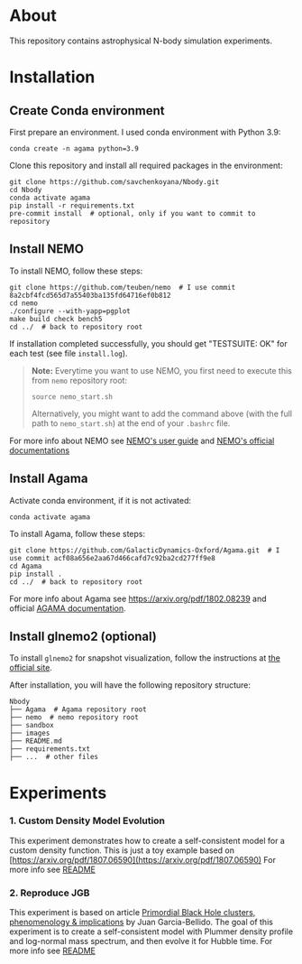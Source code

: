 # About

This repository contains astrophysical N-body simulation experiments.

# Installation

## Create Conda environment

First prepare an environment. I used conda environment with Python 3.9:

```shell
conda create -n agama python=3.9
```

Clone this repository and install all required packages in the environment:

```shell
git clone https://github.com/savchenkoyana/Nbody.git
cd Nbody
conda activate agama
pip install -r requirements.txt
pre-commit install  # optional, only if you want to commit to repository
```

## Install NEMO

To install NEMO, follow these steps:

```shell
git clone https://github.com/teuben/nemo  # I use commit 8a2cbf4fcd565d7a55403ba135fd64716ef0b812
cd nemo
./configure --with-yapp=pgplot
make build check bench5
cd ../  # back to repository root
```

If installation completed successfully, you should get "TESTSUITE: OK" for each test (see file `install.log`).

> **Note:** Everytime you want to use NEMO, you first need to execute this from `nemo` repository root:
>
> ```shell
> source nemo_start.sh
> ```
>
> Alternatively, you might want to add the command above (with the full path to `nemo_start.sh`) at the end of your `.bashrc` file.

For more info about NEMO see [NEMO's user guide](https://bima.astro.umd.edu/nemo/nemo.pdf) and [NEMO's official documentations](https://teuben.github.io/nemo/man_html/whatis.html)

## Install Agama

Activate conda environment, if it is not activated:

```shell
conda activate agama
```

To install Agama, follow these steps:

```shell
git clone https://github.com/GalacticDynamics-Oxford/Agama.git  # I use commit acf08a656e2aa67d466cafd7c92ba2cd277ff9e8
cd Agama
pip install .
cd ../  # back to repository root
```

For more info about Agama see https://arxiv.org/pdf/1802.08239 and official [AGAMA documentation](https://github.com/GalacticDynamics-Oxford/Agama/blob/master/doc/reference.pdf).

## Install glnemo2 (optional)

To install `glnemo2` for snapshot visualization, follow the instructions at [the official site](https://projets.lam.fr/projects/glnemo2/wiki/download).

After installation, you will have the following repository structure:

```shell
Nbody
├── Agama  # Agama repository root
├── nemo  # nemo repository root
├── sandbox
├── images
├── README.md
├── requirements.txt
├── ...  # other files
```

# Experiments

### 1. Custom Density Model Evolution

This experiment demonstrates how to create a self-consistent model for a custom density function.
This is just a toy example based on [https://arxiv.org/pdf/1807.06590](https://arxiv.org/pdf/1807.06590)
For more info see [README](1.%20Custom%20Density%20Model%20Evolution/README.md)

### 2. Reproduce JGB

This experiment is based on article [Primordial Black Hole clusters, phenomenology & implications](https://arxiv.org/pdf/2405.06391v1) by Juan Garcia-Bellido.
The goal of this experiment is to create a self-consistent model with Plummer density profile and log-normal mass spectrum, and then evolve it for Hubble time.
For more info see [README](2.%20Reproduce%20JGB/README.md)
